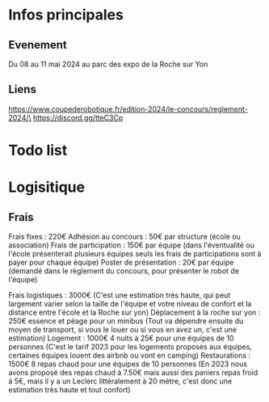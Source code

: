 # Infos principales
## Evenement
Du 08 au 11 mai 2024 au parc des expo de la Roche sur Yon

## Liens
https://www.coupederobotique.fr/edition-2024/le-concours/reglement-2024/\
https://discord.gg/tteC3Cp

# Todo list




# Logisitique
## Frais
Frais fixes : 220€
Adhésion au concours : 50€ par structure (école ou association)
Frais de participation : 150€ par équipe (dans l'éventualité ou l'école présenterait plusieurs équipes seuls les frais de participations sont à payer pour chaque équipe)
Poster de présentation : 20€ par équipe (demandé dans le règlement du concours, pour présenter le robot de l'équipe)

Frais logistiques :  3000€  (C'est une estimation très haute, qui peut largement varier selon la taille de l'équipe et votre niveau de confort et la distance entre l'école et la Roche sur yon)
Déplacement à la roche sur yon  : 250€ essence  et péage pour un minibus (Tout va dépendre ensuite du moyen de transport, si vous le louer ou si vous en avez un, c'est une estimation)
Logement : 1000€ 4 nuits à 25€ pour une équipes de 10 personnes (C'est le tarif 2023 pour les logements proposés aux équipes, certaines équipes louent des airbnb ou vont en camping)
Restaurations : 1500€ 8 repas chaud pour une équipes de 10 personnes (En 2023 nous avons proposé des repas chaud à 7.50€  mais aussi des paniers repas froid à 5€,  mais il y a un Leclerc littéralement à 20 mètre, c'est donc une estimation très haute et tout confort)




